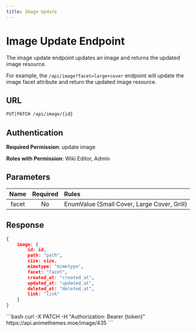```yaml
---
title: Image Update
---
```


<Block>

# Image Update Endpoint

The image update endpoint updates an image and returns the updated image resource.

For example, the `/api/image?facet=large+cover` endpoint will update the image facet attribute and return the updated image resource.

## URL

```sh
PUT|PATCH /api/image/{id}
```

## Authentication

**Required Permission**: update image

**Roles with Permission**: Wiki Editor, Admin

## Parameters

| Name  | Required | Rules                                       |
| :---: | :------: | :------------------------------------------ |
| facet | No       | EnumValue {Small Cover, Large Cover, Grill} |

## Response

```json
{
    image: {
        id: id,
        path: "path",
        size: size,
        mimetype: "mimetype",
        facet: "facet",
        created_at: "created_at",
        updated_at: "updated_at",
        deleted_at: "deleted_at",
        link: "link"
    }
}
```

<Example>

<CURL>
```bash
curl -X PATCH -H "Authorization: Bearer {token}" https://api.animethemes.moe/image/435
```
</CURL>

</Example>

</Block>